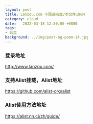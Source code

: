 ```yaml
---
layout: post
title: Lanzou.com 不限速网盘/单文件100M
category: cloud
date:   2022-03-18 12:50:00 +0800
tags:
- 云盘
background: ../img/post-bg-poem-14.jpg
---
```




### 登录地址<br>
http://www.lanzou.com/

### 支持Alist挂载，Alist地址<br>
https://github.com/alist-org/alist

### Alist使用方法地址<br>
https://alist.nn.ci/zh/guide/
